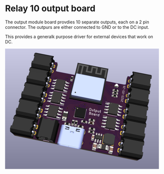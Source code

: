 # Relay 10 output board

The output module board provdies 10 separate outputs, each on a 2 pin connector. The outpurs are either connected to GND or to the DC input.

This provides a generalk purpose driver for external devices that work on DC.

![relay10](Relay10.png)